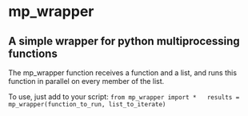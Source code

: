 # mp_wrapper
A simple wrapper for python multiprocessing functions
------------------------------------------------------

The mp_wrapper function receives a function and a list, and runs this function in parallel on every member of the list.

To use, just add to your script:
`from mp_wrapper import *  
results = mp_wrapper(function_to_run, list_to_iterate)`
